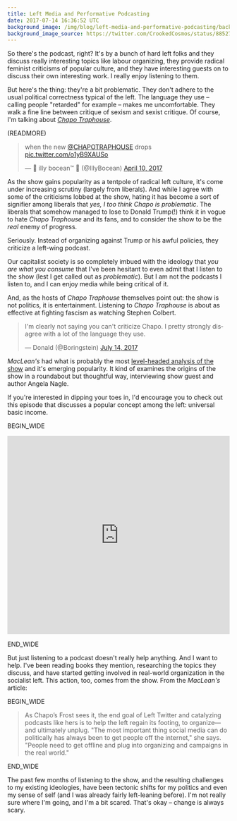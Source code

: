 ```yaml
---
title: Left Media and Performative Podcasting
date: 2017-07-14 16:36:52 UTC
background_image: /img/blog/left-media-and-performative-podcasting/background.jpg
background_image_source: https://twitter.com/CrookedCosmos/status/885270453371236354
---
```


So there's the podcast, right? It's by a bunch of hard left folks and they discuss really interesting topics like labour organizing, they provide radical feminist criticisms of popular culture, and they have interesting guests on to discuss their own interesting work. I really enjoy listening to them.

But here's the thing: they're a bit problematic. They don't adhere to the usual political correctness typical of the left. The language they use – calling people "retarded" for example – makes me uncomfortable. They walk a fine line between critique of sexism and sexist critique. Of course, I'm talking about [_Chapo Traphouse_][chapo].

(READMORE)

<blockquote class="twitter-tweet" data-lang="en"><p lang="en" dir="ltr">when the new <a href="https://twitter.com/CHAPOTRAPHOUSE">@CHAPOTRAPHOUSE</a> drops <a href="https://t.co/o1yB9XAUSo">pic.twitter.com/o1yB9XAUSo</a></p>&mdash; 🌴 illy bocean™ 🌴 (@IllyBocean) <a href="https://twitter.com/IllyBocean/status/851320439896850432">April 10, 2017</a></blockquote> <script async src="//platform.twitter.com/widgets.js" charset="utf-8"></script>

As the show gains popularity as a tentpole of radical left culture, it's come under increasing scrutiny (largely from liberals). And while I agree with some of the criticisms lobbed at the show, hating it has become a sort of signifier among liberals that _yes, I too think Chapo is problematic_. The liberals that somehow managed to lose to Donald Trump(!) think it in vogue to hate _Chapo Traphouse_ and its fans, and to consider the show to be the _real_ enemy of progress.

Seriously. Instead of organizing against Trump or his awful policies, they criticize a left-wing podcast.

Our capitalist society is so completely imbued with the ideology that _you are what you consume_ that I've been hesitant to even admit that I listen to the show (lest I get called out as _problematic_). But I am not the podcasts I listen to, and I can enjoy media while being critical of it. 

And, as the hosts of _Chapo Traphouse_ themselves point out: the show is not politics, it is entertainment. Listening to _Chapo Traphouse_ is about as effective at fighting fascism as watching Stephen Colbert.

<blockquote class="twitter-tweet" data-conversation="none" data-lang="en"><p lang="en" dir="ltr">I&#39;m clearly not saying you can&#39;t criticize Chapo. I pretty strongly disagree with a lot of the language they use.</p>&mdash; Donald (@Boringstein) <a href="https://twitter.com/Boringstein/status/885845764655763456">July 14, 2017</a></blockquote> <script async src="//platform.twitter.com/widgets.js" charset="utf-8"></script>

_MacLean's_ had what is probably the most [level-headed analysis of the show][macleans] and it's emerging popularity. It kind of examines the origins of the show in a roundabout but thoughtful way, interviewing show guest and author Angela Nagle.

If you're interested in dipping your toes in, I'd encourage you to check out this episode that discusses a popular concept among the left: universal basic income.

BEGIN_WIDE

<iframe width="100%" height="450" scrolling="no" frameborder="no" src="https://w.soundcloud.com/player/?url=https%3A//api.soundcloud.com/tracks/332459247&amp;auto_play=false&amp;hide_related=false&amp;show_comments=true&amp;show_user=true&amp;show_reposts=false&amp;visual=true"></iframe>

END_WIDE

But just listening to a podcast doesn't really help anything. And I want to help. I've been reading books they mention, researching the topics they discuss, and have started getting involved in real-world organization in the socialist left. This action, too, comes from the show. From the _MacLean's_ article:

BEGIN_WIDE

> As Chapo’s Frost sees it, the end goal of Left Twitter and catalyzing podcasts like hers is to help the left regain its footing, to organize—and ultimately unplug. "The most important thing social media can do politically has always been to get people off the internet," she says. "People need to get offline and plug into organizing and campaigns in the real world."

END_WIDE

The past few months of listening to the show, and the resulting challenges to my existing ideologies, have been tectonic shifts for my politics and even my sense of self (and I was already fairly left-leaning before). I'm not really sure where I'm going, and I'm a bit scared. That's okay – change is always scary.

[chapo]: https://thetrap.fm
[macleans]: http://www.macleans.ca/society/the-rise-of-the-internets-dirtbag-left/
